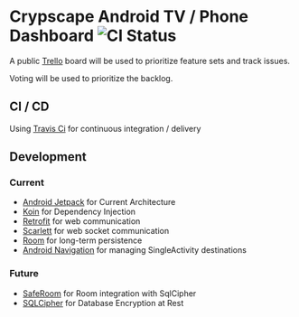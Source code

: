 # Crypscape Android TV / Phone Dashboard ![CI Status](https://travis-ci.org/mlemley/crypscape-coinbase-dashboard.svg?branch=master)

A public [Trello](https://trello.com/invite/b/TOLmIP4n/66375b8835746d871ade6b2a4af1dd28/crypscape-open-dashboard) board will be used to prioritize feature sets and track issues.

Voting will be used to prioritize the backlog.

## CI / CD

Using [Travis Ci](https://travis-ci.org/mlemley/crypscape-coinbase-dashboard/) for continuous integration / delivery

## Development

### Current
* [Android Jetpack](https://developer.android.com/jetpack) for Current Architecture
* [Koin](https://insert-koin.io/) for Dependency Injection
* [Retrofit](https://square.github.io/retrofit/) for web communication
* [Scarlett](https://github.com/Tinder/Scarlet) for web socket communication
* [Room](https://developer.android.com/topic/libraries/architecture/room) for long-term persistence
* [Android Navigation](https://developer.android.com/guide/navigation/) for managing SingleActivity destinations

### Future
* [SafeRoom](https://github.com/commonsguy/cwac-saferoom) for Room integration with SqlCipher
* [SQLCipher](https://www.zetetic.net/sqlcipher/) for Database Encryption at Rest

